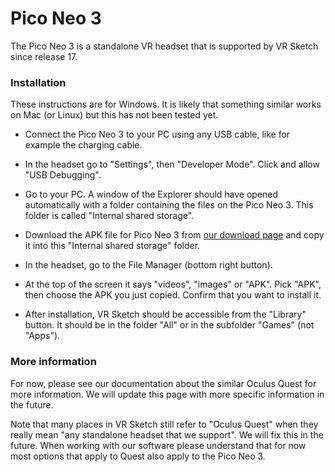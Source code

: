 
# Pico Neo 3

The Pico Neo 3 is a standalone VR headset that is supported by VR Sketch since release 17.


### Installation

These instructions are for Windows.  It is likely that something similar
works on Mac (or Linux) but this has not been tested yet.

* Connect the Pico Neo 3 to your PC using any USB cable, like for
  example the charging cable.

* In the headset go to "Settings", then "Developer Mode".  Click and
  allow "USB Debugging".

* Go to your PC.  A window of the Explorer should have opened
  automatically with a folder containing the files on the Pico Neo 3.
  This folder is called "Internal shared storage".

* Download the APK file for Pico Neo 3 from <a href="/downloads.html">our download page</a>
  and copy it into this "Internal shared storage" folder.

* In the headset, go to the File Manager (bottom right button).
  
* At the top of the screen it says "videos", "images" or "APK".  Pick
  "APK", then choose the APK you just copied.  Confirm that you want to
  install it.

* After installation, VR Sketch should be accessible from the "Library"
  button.  It should be in the folder "All" or in the subfolder "Games"
  (not "Apps").


### More information

For now, please see our documentation about the similar Oculus Quest for
more information.  We will update this page with more specific
information in the future.

Note that many places in VR Sketch still refer to "Oculus Quest" when
they really mean "any standalone headset that we support".  We will fix
this in the future.  When working with our software please understand
that for now most options that apply to Quest also apply to the Pico Neo
3.

